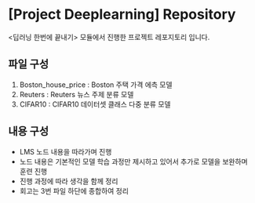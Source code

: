 # [Project Deeplearning] Repository

<딥러닝 한번에 끝내기> 모듈에서 진행한 프로젝트 레포지토리 입니다.

## 파일 구성
1. Boston_house_price : Boston 주택 가격 에측 모델
2. Reuters : Reuters 뉴스 주제 분류 모델
3. CIFAR10 : CIFAR10 데이터셋 클래스 다중 분류 모델

  
## 내용 구성
- LMS 노드 내용을 따라가며 진행
- 노드 내용은 기본적인 모델 학습 과정만 제시하고 있어서 추가로 모델을 보완하며 훈련 진행
- 진행 과정에 따라 생각을 함께 정리
- 회고는 3번 파일 하단에 종합하여 정리
  
 
